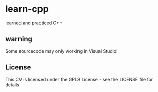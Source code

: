 # learn-cpp
learned and practiced C++

## warning

Some sourcecode may only working in Visual Studio!

## License
This CV is licensed under the GPL3 License - see the LICENSE file for details